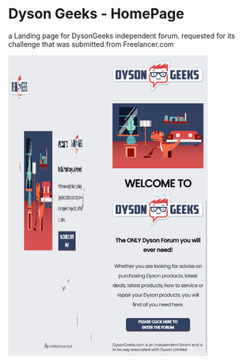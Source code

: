 # Dyson Geeks - HomePage 
a Landing page for DysonGeeks independent forum. requested for its challenge that was submitted from Freelancer.com
<div class="row">
  <img src="https://github.com/Jervi-sir/freelancer-Dyson-Geeks/blob/main/Screenshot/desktop.png"/>
  <img src="https://github.com/Jervi-sir/freelancer-Dyson-Geeks/blob/main/Screenshot/phone.png"/>
</div>

<style>
  .row {
    display:flex;
    width: 100%;
    
  }
  
  .row img {
    width: 40%;
  }
</style>
  

